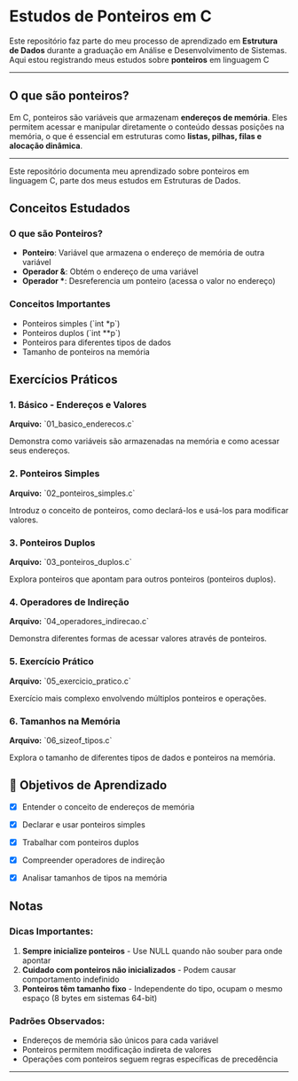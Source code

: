 #  Estudos de Ponteiros em C

Este repositório faz parte do meu processo de aprendizado em **Estrutura de Dados** durante a graduação em Análise e Desenvolvimento de Sistemas. Aqui estou registrando meus estudos sobre **ponteiros** em linguagem C


---

## O que são ponteiros?

Em C, ponteiros são variáveis que armazenam **endereços de memória**. Eles permitem acessar e manipular diretamente o conteúdo dessas posições na memória, o que é essencial em estruturas como **listas, pilhas, filas e alocação dinâmica**.

---

Este repositório documenta meu aprendizado sobre ponteiros em linguagem C, parte dos meus estudos em Estruturas de Dados.

## Conceitos Estudados

### O que são Ponteiros?
- **Ponteiro**: Variável que armazena o endereço de memória de outra variável
- **Operador &**: Obtém o endereço de uma variável
- **Operador \***: Desreferencia um ponteiro (acessa o valor no endereço)

### Conceitos Importantes
- Ponteiros simples (\`int \*p\`)
- Ponteiros duplos (\`int \*\*p\`)
- Ponteiros para diferentes tipos de dados
- Tamanho de ponteiros na memória

##  Exercícios Práticos

### 1. Básico - Endereços e Valores
**Arquivo:** \`01_basico_enderecos.c\`

Demonstra como variáveis são armazenadas na memória e como acessar seus endereços.

### 2. Ponteiros Simples
**Arquivo:** \`02_ponteiros_simples.c\`

Introduz o conceito de ponteiros, como declará-los e usá-los para modificar valores.

### 3. Ponteiros Duplos
**Arquivo:** \`03_ponteiros_duplos.c\`

Explora ponteiros que apontam para outros ponteiros (ponteiros duplos).

### 4. Operadores de Indireção
**Arquivo:** \`04_operadores_indirecao.c\`

Demonstra diferentes formas de acessar valores através de ponteiros.

### 5. Exercício Prático
**Arquivo:** \`05_exercicio_pratico.c\`

Exercício mais complexo envolvendo múltiplos ponteiros e operações.

### 6. Tamanhos na Memória
**Arquivo:** \`06_sizeof_tipos.c\`

Explora o tamanho de diferentes tipos de dados e ponteiros na memória.

## 🎯 Objetivos de Aprendizado

- [x] Entender o conceito de endereços de memória
- [x] Declarar e usar ponteiros simples
- [x] Trabalhar com ponteiros duplos
- [x] Compreender operadores de indireção
- [x] Analisar tamanhos de tipos na memória


##  Notas 

### Dicas Importantes:
1. **Sempre inicialize ponteiros** - Use NULL quando não souber para onde apontar
2. **Cuidado com ponteiros não inicializados** - Podem causar comportamento indefinido
3. **Ponteiros têm tamanho fixo** - Independente do tipo, ocupam o mesmo espaço (8 bytes em sistemas 64-bit)

### Padrões Observados:
- Endereços de memória são únicos para cada variável
- Ponteiros permitem modificação indireta de valores
- Operações com ponteiros seguem regras específicas de precedência

---
